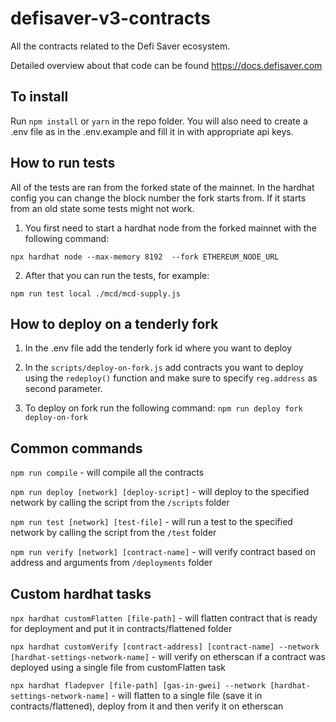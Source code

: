# defisaver-v3-contracts
All the contracts related to the Defi Saver ecosystem.

Detailed overview about that code can be found https://docs.defisaver.com

## To install
Run `npm install` or `yarn` in the repo folder.
You will also need to create a .env file as in the .env.example and fill it in with appropriate api keys.

## How to run tests

All of the tests are ran from the forked state of the mainnet. In the hardhat config you can change the 
block number the fork starts from. If it starts from an old state some tests might not work.

1. You first need to start a hardhat node from the forked mainnet with the following command:

`npx hardhat node --max-memory 8192  --fork ETHEREUM_NODE_URL`


2. After that you can run the tests, for example:

`npm run test local ./mcd/mcd-supply.js`

## How to deploy on a tenderly fork

1. In the .env file add the tenderly fork id where you want to deploy

2. In the `scripts/deploy-on-fork.js` add contracts you want to deploy using the `redeploy()` function and make sure to specify `reg.address` as second parameter. 

3. To deploy on fork run the following command: `npm run deploy fork deploy-on-fork`

## Common commands

`npm run compile` -  will compile all the contracts

`npm run deploy [network] [deploy-script]` - will deploy to the specified network by calling the script from the `/scripts` folder

`npm run test [network] [test-file]` - will run a test to the specified network by calling the script from the `/test` folder

`npm run verify [network] [contract-name]` - will verify contract based on address and arguments from `/deployments` folder

## Custom hardhat tasks

`npx hardhat customFlatten [file-path]` -  will flatten contract that is ready for deployment and put it in contracts/flattened folder

`npx hardhat customVerify [contract-address] [contract-name] --network [hardhat-settings-network-name]`  - will verify on etherscan if a contract was deployed using a single file from customFlatten task 

`npx hardhat fladepver [file-path] [gas-in-gwei] --network [hardhat-settings-network-name]` - will flatten to a single file (save it in contracts/flattened), deploy from it and then verify it on etherscan

